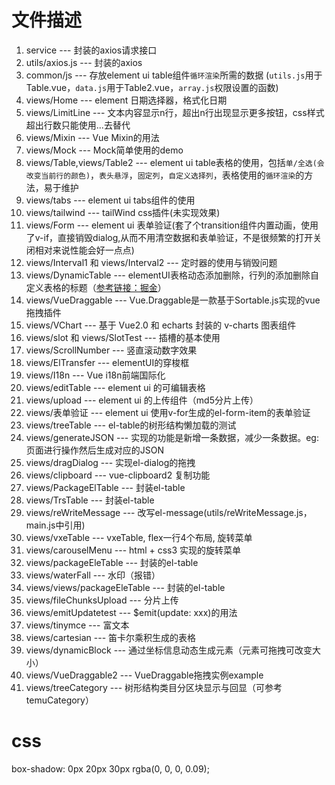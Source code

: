 
# 文件描述

1. service --- 封装的axios请求接口
2. utils/axios.js  --- 封装的axios
3. common/js --- 存放element ui table组件`循环渲染`所需的数据 (`utils.js`用于Table.vue，`data.js`用于Table2.vue，`array.js`权限设置的函数)
4. views/Home --- element 日期选择器，格式化日期
5. views/LimitLine --- 文本内容显示n行，超出n行出现显示更多按钮，css样式超出行数只能使用...去替代
6. views/Mixin --- Vue Mixin的用法
7. views/Mock --- Mock简单使用的demo
8. views/Table,views/Table2 --- element ui table表格的使用，包括`单/全选(会改变当前行的颜色)`，`表头悬浮`，`固定列`，`自定义选择列`，表格使用的`循环渲染`的方法，易于维护
9. views/tabs --- element ui tabs组件的使用
10. views/tailwind --- tailWind css插件(未实现效果)
11. views/Form --- element ui 表单验证(套了个transition组件内置动画，使用了v-if，直接销毁dialog,从而不用清空数据和表单验证，不是很频繁的打开关闭相对来说性能会好一点点)
12. views/Interval1 和 views/Interval2 --- 定时器的使用与销毁问题
13. views/DynamicTable --- elementUI表格动态添加删除，行列的添加删除自定义表格的标题（[参考链接：掘金](https://juejin.cn/post/6869382712089247751)）
14. views/VueDraggable --- Vue.Draggable是一款基于Sortable.js实现的vue拖拽插件
15. views/VChart --- 基于 Vue2.0 和 echarts 封装的 v-charts 图表组件
16. views/slot 和 views/SlotTest --- 插槽的基本使用
17. views/ScrollNumber --- 竖直滚动数字效果
18. views/ElTransfer --- elementUI的穿梭框
19. views/I18n --- Vue i18n前端国际化
20. views/editTable --- element ui 的可编辑表格
21. views/upload --- element ui 的上传组件（md5分片上传）
22. views/表单验证 --- element ui 使用v-for生成的el-form-item的表单验证
23. views/treeTable --- el-table的树形结构懒加载的测试
24. views/generateJSON --- 实现的功能是新增一条数据，减少一条数据。eg: 页面进行操作然后生成对应的JSON
25. views/dragDialog --- 实现el-dialog的拖拽
26. views/clipboard  --- vue-clipboard2 复制功能
27. views/PackageElTable --- 封装el-table
28. views/TrsTable --- 封装el-table
29. views/reWriteMessage --- 改写el-message(utils/reWriteMessage.js，main.js中引用)
30. views/vxeTable --- vxeTable, flex一行4个布局, 旋转菜单
31. views/carouselMenu --- html + css3 实现的旋转菜单
32. views/packageEleTable --- 封装的el-table
33. views/waterFall --- 水印（报错）
34. views/views/packageEleTable --- 封装的el-table
35. views/fileChunksUpload --- 分片上传
36. views/emitUpdatetest --- $emit(update: xxx)的用法
37. views/tinymce --- 富文本
38. views/cartesian --- 笛卡尔乘积生成的表格
39. views/dynamicBlock --- 通过坐标信息动态生成元素（元素可拖拽可改变大小）
40. views/VueDraggable2 --- VueDraggable拖拽实例example
41. views/treeCategory --- 树形结构类目分区块显示与回显（可参考temuCategory）

# css

box-shadow: 0px 20px 30px rgba(0, 0, 0, 0.09);
